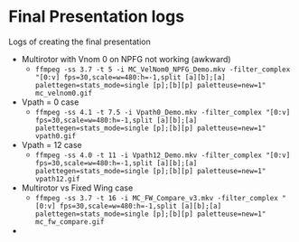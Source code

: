 # Final Presentation logs

Logs of creating the final presentation

* Multirotor with Vnom 0 on NPFG not working (awkward)
  * `ffmpeg -ss 3.7 -t 5 -i MC_VelNom0_NPFG_Demo.mkv -filter_complex "[0:v] fps=30,scale=w=480:h=-1,split [a][b];[a] palettegen=stats_mode=single [p];[b][p] paletteuse=new=1" mc_velnom0.gif`
* Vpath = 0 case
  * `ffmpeg -ss 4.1 -t 7.5 -i Vpath0_Demo.mkv -filter_complex "[0:v] fps=30,scale=w=480:h=-1,split [a][b];[a] palettegen=stats_mode=single [p];[b][p] paletteuse=new=1" vpath0.gif`
* Vpath = 12 case
  * `ffmpeg -ss 4.0 -t 11 -i Vpath12_Demo.mkv -filter_complex "[0:v] fps=30,scale=w=480:h=-1,split [a][b];[a] palettegen=stats_mode=single [p];[b][p] paletteuse=new=1" vpath12.gif`
* Multirotor vs Fixed Wing case
  * `ffmpeg -ss 3.7 -t 16 -i MC_FW_Compare_v3.mkv -filter_complex "[0:v] fps=30,scale=w=480:h=-1,split [a][b];[a] palettegen=stats_mode=single [p];[b][p] paletteuse=new=1" mc_fw_compare.gif`
* 